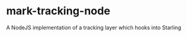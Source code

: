 mark-tracking-node
==================

A NodeJS implementation of a tracking layer which hooks into Starling
